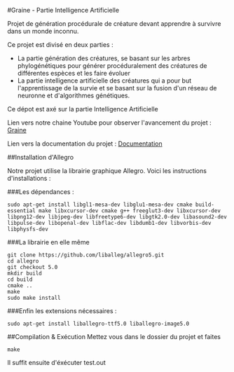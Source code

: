 #Graine - Partie Intelligence Artificielle

Projet de génération procédurale de créature devant apprendre à survivre dans un monde inconnu.

Ce projet est divisé en deux parties :
- La partie génération des créatures, se basant sur les arbres phylogénétiques pour générer procéduralement des créatures de différentes espèces et les faire évoluer
- La partie intelligence artificielle des créatures qui a pour but l'apprentissage de la survie et se basant sur la fusion d'un réseau de neuronne et d'algorithmes génétiques.

Ce dépot est axé sur la partie Intelligence Artificielle

Lien vers notre chaine Youtube pour observer l'avancement du projet :
[Graine](https://www.youtube.com/channel/UCm7d0uD_0_0Cycn0mbER40A)

Lien vers la documentation du projet :
[Documentation](http://graine.lepesant.me)

##Installation d'Allegro

Notre projet utilise la librairie graphique Allegro. Voici les instructions d'installations :

###Les dépendances :
```shell
sudo apt-get install libgl1-mesa-dev libglu1-mesa-dev cmake build-essential make libxcursor-dev cmake g++ freeglut3-dev libxcursor-dev libpng12-dev libjpeg-dev libfreetype6-dev libgtk2.0-dev libasound2-dev libpulse-dev libopenal-dev libflac-dev libdumb1-dev libvorbis-dev libphysfs-dev
```
###La librairie en elle même
```shell
git clone https://github.com/liballeg/allegro5.git
cd allegro
git checkout 5.0
mkdir build
cd build
cmake ..
make
sudo make install
```
###Enfin les extensions nécessaires :
```shell
sudo apt-get install liballegro-ttf5.0 liballegro-image5.0
```

##Compilation & Exécution
Mettez vous dans le dossier du projet et faites
```shell
make
```
Il suffit ensuite d'éxécuter test.out
